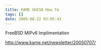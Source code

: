```yaml
---
title: KAME SHISA How To
tags: []
date: 2005-08-22 03:05:43
---
```


FreeBSD MIPv6 Implimentation

http://www.kame.net/newsletter/20050707/